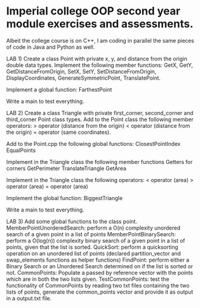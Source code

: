 # Imperial college OOP second year module exercises and assessments.
Albeit the college course is on C++, I am coding in parallel the same pieces of code in Java and Python as well.


LAB 1)
  Create a class Point with private x, y, and distance from the origin double data types.
  Implement the following member functions:
    GetX, GetY, GetDistanceFromOrigin, SetX, SetY, SetDistanceFromOrigin, DisplayCoordinates, GenerateSymmetricPoint,
    TranslatePoint.
  
  Implement a global function: FarthestPoint
  
  Write a main to test everything.
  
LAB 2)
  Create a class Triangle with private first_corner, second_corner and third_corner Point class types.
  Add to the Point class the following member operators:
    > operator (distance from the origin)
    < operator (distance from the origin)
    = operator (same coordinates).
  
  Add to the Point.cpp the following global functions:
    ClosestPointIndex
    EqualPoints
   
  Implement in the Triangle class the following member functions
    Getters for corners
    GetPerimeter
    TranslateTriangle
    GetArea
  
  Implement in the Triangle class the following operators:
    < operator (area)
    > operator (area)
    = operator (area)
  
  Implement the global function: BiggestTriangle
  
  Write a main to test everything.

LAB 3)
  Add some global functions to the class point.
    MemberPointUnorderedSearch: perform a O(n) complexity unordered search of a given point in a list of points
    MemberPointBinarySearch: perform a O(log(n)) complexity binary search of a given point in a list of points, given       that the list is sorted.
    QuickSort: perform a quicksorting operation on an unordered list of points (declared partition_vector and swap_elements functions as helper functions)
    FindPoint: perform either a Binary Search or an Unordered Search determined on if the list is sorted or not.
    CommonPoints: Populate a passed by reference vector with the points which are in both the two lists given.
    TestCommonPoints: test the functionality of CommonPoints by reading two txt files containing the two lists of points, generate the common_points vector and provide it as output in a output.txt file.
